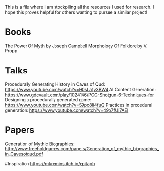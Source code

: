 This is a file where I am stockpiling all the resources I used for research. I hope this proves helpful for others wanting to pursue a similar project!


# Books

The Power Of Myth by Joseph Campbell 
Morphology Of Folklore by V. Propp

# Talks

Procedurally Generating History in Caves of Qud: https://www.youtube.com/watch?v=H0sLa1y3BW4
AI Content Generation: https://www.gdcvault.com/play/1024146/PCG-Shotgun-6-Techniques-for
Designing a procedurally generated game: https://www.youtube.com/watch?v=S9pc8li4fuQ
Practices in procedural generation: https://www.youtube.com/watch?v=49b7fUI7AEI


# Papers

Generation of Mythic Biographies: http://www.freeholdgames.com/papers/Generation_of_mythic_biographies_in_Cavesofqud.pdf


#Inspiration
https://mkremins.itch.io/epitaph

